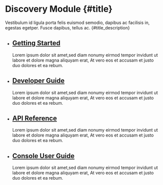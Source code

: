 # Discovery Module {#title}
  Vestibulum id ligula porta felis euismod semodio, dapibus ac facilisis in, egestas egetper. Fusce dapibus, tellus ac. {#title_description}

- ## [Getting Started](/Discovery-Module/Getting-Started)
    Lorem ipsum dolor sit amet,sed diam nonumy eirmod tempor invidunt ut labore et dolore magna aliquyam erat, At vero eos et accusam et justo duo dolores et ea rebum.

- ## [Developer Guide](/Discovery-Module/Developer-Guide)
    Lorem ipsum dolor sit amet,sed diam nonumy eirmod tempor invidunt ut labore et dolore magna aliquyam erat, At vero eos et accusam et justo duo dolores et ea rebum.

- ## [API Reference](/Discovery-Module/API-Reference)
    Lorem ipsum dolor sit amet,sed diam nonumy eirmod tempor invidunt ut labore et dolore magna aliquyam erat,  At vero eos et accusam et justo duo dolores et ea rebum. 

- ## [Console User Guide](/Discovery-Module/Console-User-Guide)
    Lorem ipsum dolor sit amet,sed diam nonumy eirmod tempor invidunt ut labore et dolore magna aliquyam erat,  At vero eos et accusam et justo duo dolores et ea rebum. 